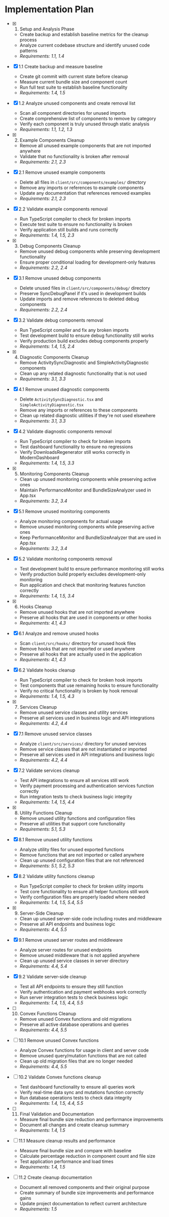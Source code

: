 # Implementation Plan

- [x] 1. Setup and Analysis Phase
  - Create backup and establish baseline metrics for the cleanup process
  - Analyze current codebase structure and identify unused code patterns
  - _Requirements: 1.1, 1.4_

- [x] 1.1 Create backup and measure baseline
  - Create git commit with current state before cleanup
  - Measure current bundle size and component count
  - Run full test suite to establish baseline functionality
  - _Requirements: 1.4, 1.5_

- [x] 1.2 Analyze unused components and create removal list
  - Scan all component directories for unused imports
  - Create comprehensive list of components to remove by category
  - Verify each component is truly unused through static analysis
  - _Requirements: 1.1, 1.2, 1.3_

- [x] 2. Example Components Cleanup
  - Remove all unused example components that are not imported anywhere
  - Validate that no functionality is broken after removal
  - _Requirements: 2.1, 2.3_

- [x] 2.1 Remove unused example components
  - Delete all files in `client/src/components/examples/` directory
  - Remove any imports or references to example components
  - Update any documentation that references removed examples
  - _Requirements: 2.1, 2.3_

- [x] 2.2 Validate example components removal
  - Run TypeScript compiler to check for broken imports
  - Execute test suite to ensure no functionality is broken
  - Verify application still builds and runs correctly
  - _Requirements: 1.4, 1.5, 2.3_

- [x] 3. Debug Components Cleanup
  - Remove unused debug components while preserving development functionality
  - Ensure proper conditional loading for development-only features
  - _Requirements: 2.2, 2.4_

- [x] 3.1 Remove unused debug components
  - Delete unused files in `client/src/components/debug/` directory
  - Preserve SyncDebugPanel if it's used in development builds
  - Update imports and remove references to deleted debug components
  - _Requirements: 2.2, 2.4_

- [x] 3.2 Validate debug components removal
  - Run TypeScript compiler and fix any broken imports
  - Test development build to ensure debug functionality still works
  - Verify production build excludes debug components properly
  - _Requirements: 1.4, 1.5, 2.4_

- [x] 4. Diagnostic Components Cleanup
  - Remove ActivitySyncDiagnostic and SimpleActivityDiagnostic components
  - Clean up any related diagnostic functionality that is not used
  - _Requirements: 3.1, 3.3_

- [x] 4.1 Remove unused diagnostic components
  - Delete `ActivitySyncDiagnostic.tsx` and `SimpleActivityDiagnostic.tsx`
  - Remove any imports or references to these components
  - Clean up related diagnostic utilities if they're not used elsewhere
  - _Requirements: 3.1, 3.3_

- [x] 4.2 Validate diagnostic components removal
  - Run TypeScript compiler to check for broken imports
  - Test dashboard functionality to ensure no regressions
  - Verify DownloadsRegenerator still works correctly in ModernDashboard
  - _Requirements: 1.4, 1.5, 3.3_

- [x] 5. Monitoring Components Cleanup
  - Clean up unused monitoring components while preserving active ones
  - Maintain PerformanceMonitor and BundleSizeAnalyzer used in App.tsx
  - _Requirements: 3.2, 3.4_

- [x] 5.1 Remove unused monitoring components
  - Analyze monitoring components for actual usage
  - Remove unused monitoring components while preserving active ones
  - Keep PerformanceMonitor and BundleSizeAnalyzer that are used in App.tsx
  - _Requirements: 3.2, 3.4_

- [x] 5.2 Validate monitoring components removal
  - Test development build to ensure performance monitoring still works
  - Verify production build properly excludes development-only monitoring
  - Run application and check that monitoring features function correctly
  - _Requirements: 1.4, 1.5, 3.4_

- [x] 6. Hooks Cleanup
  - Remove unused hooks that are not imported anywhere
  - Preserve all hooks that are used in components or other hooks
  - _Requirements: 4.1, 4.3_

- [x] 6.1 Analyze and remove unused hooks
  - Scan `client/src/hooks/` directory for unused hook files
  - Remove hooks that are not imported or used anywhere
  - Preserve all hooks that are actually used in the application
  - _Requirements: 4.1, 4.3_

- [x] 6.2 Validate hooks cleanup
  - Run TypeScript compiler to check for broken hook imports
  - Test components that use remaining hooks to ensure functionality
  - Verify no critical functionality is broken by hook removal
  - _Requirements: 1.4, 1.5, 4.3_

- [x] 7. Services Cleanup
  - Remove unused service classes and utility services
  - Preserve all services used in business logic and API integrations
  - _Requirements: 4.2, 4.4_

- [x] 7.1 Remove unused service classes
  - Analyze `client/src/services/` directory for unused services
  - Remove service classes that are not instantiated or imported
  - Preserve all services used in API integrations and business logic
  - _Requirements: 4.2, 4.4_

- [x] 7.2 Validate services cleanup
  - Test API integrations to ensure all services still work
  - Verify payment processing and authentication services function correctly
  - Run integration tests to check business logic integrity
  - _Requirements: 1.4, 1.5, 4.4_

- [x] 8. Utility Functions Cleanup
  - Remove unused utility functions and configuration files
  - Preserve all utilities that support core functionality
  - _Requirements: 5.1, 5.3_

- [x] 8.1 Remove unused utility functions
  - Analyze utility files for unused exported functions
  - Remove functions that are not imported or called anywhere
  - Clean up unused configuration files that are not referenced
  - _Requirements: 5.1, 5.2, 5.3_

- [x] 8.2 Validate utility functions cleanup
  - Run TypeScript compiler to check for broken utility imports
  - Test core functionality to ensure all helper functions still work
  - Verify configuration files are properly loaded where needed
  - _Requirements: 1.4, 1.5, 5.4, 5.5_

- [x] 9. Server-Side Cleanup
  - Clean up unused server-side code including routes and middleware
  - Preserve all API endpoints and business logic
  - _Requirements: 4.4, 5.5_

- [x] 9.1 Remove unused server routes and middleware
  - Analyze server routes for unused endpoints
  - Remove unused middleware that is not applied anywhere
  - Clean up unused service classes in server directory
  - _Requirements: 4.4, 5.4_

- [x] 9.2 Validate server-side cleanup
  - Test all API endpoints to ensure they still function
  - Verify authentication and payment webhooks work correctly
  - Run server integration tests to check business logic
  - _Requirements: 1.4, 1.5, 4.4, 5.5_

- [ ] 10. Convex Functions Cleanup
  - Remove unused Convex functions and old migrations
  - Preserve all active database operations and queries
  - _Requirements: 4.4, 5.5_

- [ ] 10.1 Remove unused Convex functions
  - Analyze Convex functions for usage in client and server code
  - Remove unused query/mutation functions that are not called
  - Clean up old migration files that are no longer needed
  - _Requirements: 4.4, 5.5_

- [ ] 10.2 Validate Convex functions cleanup
  - Test dashboard functionality to ensure all queries work
  - Verify real-time data sync and mutations function correctly
  - Run database operations tests to check data integrity
  - _Requirements: 1.4, 1.5, 4.4, 5.5_

- [ ] 11. Final Validation and Documentation
  - Measure final bundle size reduction and performance improvements
  - Document all changes and create cleanup summary
  - _Requirements: 1.4, 1.5_

- [ ] 11.1 Measure cleanup results and performance
  - Measure final bundle size and compare with baseline
  - Calculate percentage reduction in component count and file size
  - Test application performance and load times
  - _Requirements: 1.4, 1.5_

- [ ] 11.2 Create cleanup documentation
  - Document all removed components and their original purpose
  - Create summary of bundle size improvements and performance gains
  - Update project documentation to reflect current architecture
  - _Requirements: 1.5_

